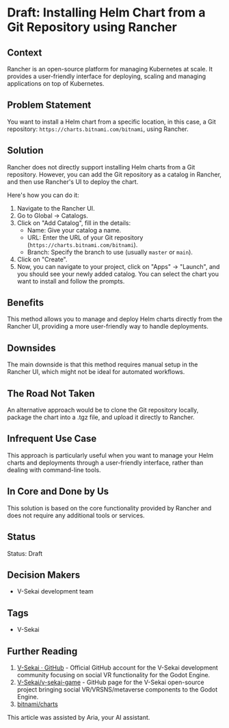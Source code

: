 # Draft: Installing Helm Chart from a Git Repository using Rancher

## Context

Rancher is an open-source platform for managing Kubernetes at scale. It provides a user-friendly interface for deploying, scaling and managing applications on top of Kubernetes.

## Problem Statement

You want to install a Helm chart from a specific location, in this case, a Git repository: `https://charts.bitnami.com/bitnami`, using Rancher.

## Solution

Rancher does not directly support installing Helm charts from a Git repository. However, you can add the Git repository as a catalog in Rancher, and then use Rancher's UI to deploy the chart.

Here's how you can do it:

1. Navigate to the Rancher UI.
2. Go to Global -> Catalogs.
3. Click on "Add Catalog", fill in the details:
   - Name: Give your catalog a name.
   - URL: Enter the URL of your Git repository (`https://charts.bitnami.com/bitnami`).
   - Branch: Specify the branch to use (usually `master` or `main`).
4. Click on "Create".
5. Now, you can navigate to your project, click on "Apps" -> "Launch", and you should see your newly added catalog. You can select the chart you want to install and follow the prompts.

## Benefits

This method allows you to manage and deploy Helm charts directly from the Rancher UI, providing a more user-friendly way to handle deployments.

## Downsides

The main downside is that this method requires manual setup in the Rancher UI, which might not be ideal for automated workflows.

## The Road Not Taken

An alternative approach would be to clone the Git repository locally, package the chart into a .tgz file, and upload it directly to Rancher.

## Infrequent Use Case

This approach is particularly useful when you want to manage your Helm charts and deployments through a user-friendly interface, rather than dealing with command-line tools.

## In Core and Done by Us

This solution is based on the core functionality provided by Rancher and does not require any additional tools or services.

## Status

Status: Draft

## Decision Makers

- V-Sekai development team

## Tags

- V-Sekai

## Further Reading

1. [V-Sekai · GitHub](https://github.com/v-sekai) - Official GitHub account for the V-Sekai development community focusing on social VR functionality for the Godot Engine.
2. [V-Sekai/v-sekai-game](https://github.com/v-sekai/v-sekai-game) - GitHub page for the V-Sekai open-source project bringing social VR/VRSNS/metaverse components to the Godot Engine.
3. [bitnami/charts](https://github.com/bitnami/charts/tree/main)

This article was assisted by Aria, your AI assistant.
